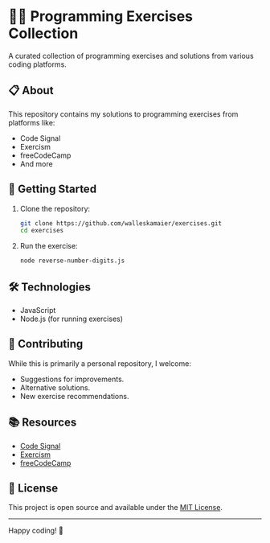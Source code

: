 # 👩‍💻 Programming Exercises Collection

A curated collection of programming exercises and solutions from various coding platforms.

## 📋 About

This repository contains my solutions to programming exercises from platforms like:
- Code Signal
- Exercism
- freeCodeCamp
- And more


## 🚀 Getting Started

1. Clone the repository:
   ```bash
   git clone https://github.com/walleskamaier/exercises.git
   cd exercises
   ```

2. Run the exercise:
   ```bash
   node reverse-number-digits.js
   ```

## 🛠️ Technologies

- JavaScript 
- Node.js (for running exercises)

## 🤝 Contributing

While this is primarily a personal repository, I welcome:
- Suggestions for improvements.
- Alternative solutions.
- New exercise recommendations.

## 📚 Resources

- [Code Signal](https://codesignal.com/)
- [Exercism](https://exercism.io/)
- [freeCodeCamp](https://www.freecodecamp.org/)

## 📄 License

This project is open source and available under the [MIT License](LICENSE).

---

Happy coding! 🚀